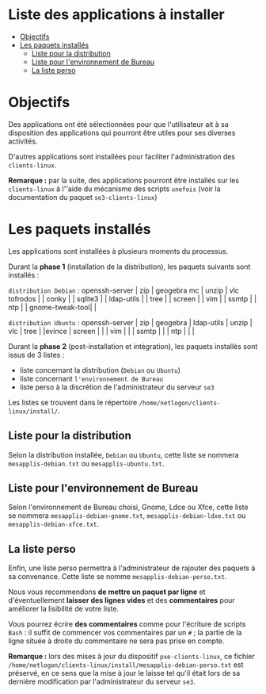 # Liste des applications à installer


* [Objectifs](#objectifs)
* [Les paquets installés](#les-paquets-installés)
    * [Liste pour la distribution](#liste-pour-la-distribution)
    * [Liste pour l'environnement de Bureau](#liste-pour-lenvironnement-de-bureau)
    * [La liste perso](#la-liste-perso)


# Objectifs

Des applications ont été sélectionnées pour que l'utilisateur ait à sa disposition des applications qui pourront être utiles pour ses diverses activités.

D'autres applications sont installées pour faciliter l'administration des `clients-linux`.

**Remarque :** par la suite, des applications pourront être installés sur les `clients-linux` à l''aide du mécanisme des scripts `unefois` (voir la documentation du paquet `se3-clients-linux`)


# Les paquets installés

Les applications sont installées à plusieurs moments du processus.

Durant la **phase 1** (installation de la distribution), les paquets suivants sont installés :

`distribution Debian` :
openssh-server  | zip       | geogebra
mc              | unzip     | vlc
tofrodos        |           |
conky           |           |
sqlite3         |           |
ldap-utils      |           |
tree            |           |
screen          |           |
vim             |           |
ssmtp           |           |
ntp             |           |
gnome-tweak-tool|           |


`distribution Ubuntu` :
openssh-server  | zip       | geogebra  |
ldap-utils      | unzip     | vlc       |
tree            |           |evince     |
screen          |           |           |
vim             |           |           |
ssmtp           |           |           |
ntp             |           |           |


Durant la **phase 2** (post-installation et intégration), les paquets installés sont issus de 3 listes :

* liste concernant la distribution (`Debian` ou `Ubuntu`)
* liste concernant `l'environnement de Bureau`
* liste perso à la discrétion de l'administrateur du serveur `se3`

Les listes se trouvent dans le répertoire `/home/netlogon/clients-linux/install/`.


## Liste pour la distribution

Selon la distribution installée, `Debian` ou `Ubuntu`, cette liste se nommera `mesapplis-debian.txt` ou `mesapplis-ubuntu.txt`.


## Liste pour l'environnement de Bureau


Selon l'environnement de Bureau choisi, Gnome, Ldce ou Xfce, cette liste se nommera `mesapplis-debian-gnome.txt`, `mesapplis-debian-ldxe.txt` ou `mesapplis-debian-xfce.txt`.


## La liste perso

Enfin, une liste perso permettra à l'administrateur de rajouter des paquets à sa convenance. Cette liste se nomme `mesapplis-debian-perso.txt`.

Nous vous recommendons **de mettre un paquet par ligne** et d'éventuellement **laisser des lignes vides** et des **commentaires** pour améliorer la lisibilité de votre liste.

Vous pourrez écrire **des commentaires** comme pour l'écriture de scripts `Bash` : il suffit de commencer vos commentaires par un `#` ; la partie de la ligne située à droite du commentaire ne sera pas prise en compte.

**Remarque :** lors des mises à jour du dispositif `pxe-clients-linux`, ce fichier `/home/netlogon/clients-linux/install/mesapplis-debian-perso.txt` est préservé, en ce sens que la mise à jour le laisse tel qu'il était lors de sa dernière modification par l'administrateur du serveur `se3`.
